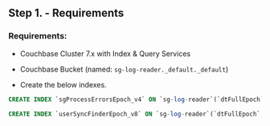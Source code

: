 ## Step 1. - Requirements
### Requirements:

- Couchbase Cluster 7.x with Index & Query Services

- Couchbase Bucket (named: `sg-log-reader._default._default`)

- Create the below indexes.

```sql
CREATE INDEX `sgProcessErrorsEpoch_v4` ON `sg-log-reader`(`dtFullEpoch`,`import`,`dcp`,`query`,`sgDb`,`ws`,`gen`) WHERE (`docType` = "sgErrors")
```

```sql
CREATE INDEX `userSyncFinderEpoch_v8` ON `sg-log-reader`(`dtFullEpoch`,`user`,`sgDb`,`dtDiffSec`,`sentCount`,`errors`,`tRow`,`since`,array_length(`filterBy`),`conflicts`,`pushAttCount`,`pullAttCount`,`pushCount`,`qRow`,`cRow`,`blipC`,`warnings`) WHERE ((`docType` = "byWsId") and (`orphane` = false))
```